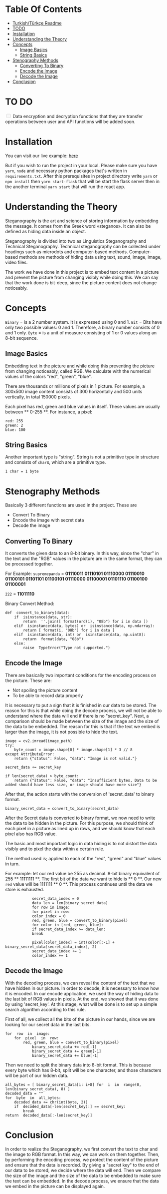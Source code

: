 # Table Of Contents

- [Turkish/Türkçe Readme](https://github.com/supremepanda/fractal-image-steganography/blob/master/README.tr.md)
- [TODO](#to-do)
- [Installation](#installation)
- [Understanding the Theory](#understanding-the-theory)
- [Concepts](#concepts)
  - [Image Basics](#image-basics)
  - [String Basics](#string-basics)
- [Stenography Methods](#stenography-methods)
  - [Converting To Binary](#converting-to-binary)
  - [Encode the Image](#encode-the-image)
  - [Decode the Image](#decode-the-image)
- [Conclusion](#conclusion)

# TO DO
<input type="checkbox" disabled/> Data encryption and decryption functions that they are transfer operations between user and API functions will be added soon.

# Installation

You can visit our live example: [here](https://supremepanda.github.io/fractal-image-steganography/)

But if you wish to run the project in your local. Please make sure you have `yarn`, `node` and necessary python packages that's written in `requirements.txt`.
After this prerequisites in project directory write `yarn` or `npm install` then `yarn start-flask` that will be start the flask server then in the another terminal
`yarn start` that will run the react app.

# Understanding the Theory

Steganography is the art and science of storing information by embedding the message.
It comes from the Greek word «steganos».
It can also be defined as hiding data inside an object.

Steganography is divided into two as Linguistics Steganography and Technical Steganography. Technical steganography can be collected under headings such as microdots and computer-based methods. Computer-based methods are methods of hiding data using text, sound, image, image, video files.

The work we have done in this project is to embed text content in a picture and prevent the picture from changing visibly while doing this.
We can say that the work done is bit-deep, since the picture content does not change noticeably.

# Concepts

`Binary` = is a 2 number system. It is expressed using 0 and 1.
`Bit` = Bits have only two possible values: 0 and 1. Therefore, a binary number consists of 0 and 1 only.
`Byte` = is a unit of measure consisting of 1 or 0 values along an 8-bit sequence.

## Image Basics

Embedding text in the picture and while doing this preventing the picture from changing noticeably, called RGB.
We calculate with the numerical values of the colors "red", "green", "blue".

There are thousands or millions of pixels in 1 picture. For example, a 300x500 image content consists of 300 horizontally and 500 units vertically, in total 150000 pixels.

Each pixel has red, green and blue values in itself. These values are usually between ** 0-255 **. For instance, a pixel:

    red: 255
    green: 2
    blue: 100

## String Basics

Another important type is "string". String is not a primitive type in structure and consists of `char`s, which are a primitive type.

`1 char = 1 byte`

# Stenography Methods

Basically 3 different functions are used in the project. These are

- Convert To Binary
- Encode the image with secret data
- Decode the image

## Converting To Binary

It converts the given data to an 8-bit binary. In this way, since the "char" in the text and the "RGB" values in the picture are in the same format, they can be processed together.

For Example: `supremepanda` = **01110011 01110101 01110000 01110010 01100101 01101101 01100101 01110000 01100001 01101110 01100100 01100001**

`222` = **11011110**

Binary Convert Method:

    def  convert_to_binary(data):
        if  isinstance(data, str):
    	    return  ''.join([ format(ord(i), "08b") for i in data ])
        elif  isinstance(data, bytes) or  isinstance(data, np.ndarray):
    	    return [ format(i, "08b") for i in data ]
        elif  isinstance(data, int) or  isinstance(data, np.uint8):
    		return  format(data, "08b")
    	else:
    		raise  TypeError("Type not supported.")

## Encode the Image

There are basically two important conditions for the encoding process on the picture. These are:

- Not spoiling the picture content
- To be able to record data properly

It is necessary to put a sign that it is finished in our data to be stored. The reason for this is that while doing the decode process, we will not be able to understand where the data will end if there is no "secret_key". Next, a comparison should be made between the size of the image and the size of the data to be embedded. The reason for this is that if the text we embed is larger than the image, it is not possible to hide the text.

    image = cv2.imread(image_path)
    try:
        byte_count = image.shape[0] * image.shape[1] * 3 // 8
    except AttributeError:
        return {"status": False, "data": "Image is not valid."}

    secret_data += secret_key

    if len(secret_data) > byte_count:
        return {"status": False, "data": "Insufficient bytes, Data to be added should have less size, or image should have more size"}

After that, the action starts with the conversion of 'secret_data' to binary format.

    binary_secret_data = convert_to_binary(secret_data)

After the Secret data is converted to binary format, we now need to write the data to be hidden in the picture. For this purpose, we should think of each pixel in a picture as lined up in rows, and we should know that each pixel also has RGB value.

The basic and most important logic in data hiding is to not distort the data visibly and to pixel the data within a certain rule.

The method used is; applied to each of the "red", "green" and "blue" values in turn.

For example: let our red value be 255 as decimal. 8-bit binary equivalent of 255 ** 11111111 **. The first bit of the data we want to hide is ** 0 **. Our new `red` value will be 1111111 ** 0 **. This process continues until the data we store is exhausted.

                secret_data_index = 0
                data_len = len(binary_secret_data)
                for row in image:
                for pixel in row:
                color_index = 0
                red, green, blue = convert_to_binary(pixel)
                for color in [red, green, blue]:
                if secret_data_index >= data_len:
                break

                pixel[color_index] = int(color[:-1] + binary_secret_data[secret_data_index], 2)
                secret_data_index += 1
                color_index += 1

## Decode the Image

With the decoding process, we can reveal the content of the text that we have hidden in our picture. In order to decode, it is necessary to know how it is encoded. In our encode application, we used the way of hiding data to the last bit of RGB values in pixels. At the end, we showed that it was done by using 'secret_key'. At this stage, what will be done is to set up a simple search algorithm according to this rule.

First of all, we collect all the bits of the picture in our hands, since we are looking for our secret data in the last bits.

    for  row  in  image:
        for  pixel  in  row:
    	    red, green, blue = convert_to_binary(pixel)
    		    binary_secret_data += red[-1]
    		    binary_secret_data += green[-1]
    		    binary_secret_data += blue[-1]

Then we need to split the binary data into 8-bit format. This is because every byte which has 8-bit, split will be one character, and those characters will be part of our hidden data.

    all_bytes = [ binary_secret_data[i: i+8] for  i  in  range(0, len(binary_secret_data), 8) ]
    decoded_data = ""
    for  byte  in  all_bytes:
    	decoded_data += chr(int(byte, 2))
    	if  decoded_data[-len(secret_key):] == secret_key:
    		break
    return  decoded_data[:-len(secret_key)]

# Conclusion

In order to realize the Steganography, we first convert the text to char and the image to RGB format. In this way, we can work on them together. Then, by performing the encoding process, we protect the content of the picture and ensure that the data is recorded.
By giving a "secret key" to the end of our data to be stored, we decide where the data will end. Then we compare the size of the image and the size of the data to be embedded to make sure the text can be embedded.
In the decode process, we ensure that the data we embed in the picture can be displayed again.
